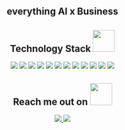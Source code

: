 <h2 align="center"> everything AI x Business <h2>

<p align="center">

</p>

<h2 align="center">Technology Stack <img src="https://github.com/Vincenzo-Milano/Vincenzo-Milano/blob/main/images/laptop.gif" width="50"></h2>

<p align="center">
 <img src="https://img.shields.io/badge/C-00599C?style=flat-square&logo=c&logoColor=white"/>
<img src="https://img.shields.io/badge/-Java-E34A86?style=flat-square&logo=java"/>
<img src="https://img.shields.io/badge/-C++-00599C?style=flat-square&logo=c"/>
<img src="https://img.shields.io/badge/-Python-black?style=flat-square&logo=python"/>
<img src="https://img.shields.io/badge/-Visual Basic-1572B6?style=flat-square&logo=visualbasic"/>
<img src="https://img.shields.io/badge/-HTML5-E34F26?style=flat-square&logo=html5&logoColor=white"/>
<img src="https://img.shields.io/badge/-CSS3-1572B6?style=flat-square&logo=css3"/>
<img src="https://img.shields.io/badge/-JavaScript-black?style=flat-square&logo=javascript"/>
<img src="https://img.shields.io/badge/-React-black?style=flat-square&logo=react"/>
<img src="https://img.shields.io/badge/-OpenGL-black?style=flat-square&logo=OpenGL"/>
<img src="https://img.shields.io/badge/-Git-black?style=flat-square&logo=git"/>
<img src="https://img.shields.io/badge/-GitHub-black?style=flat-square&logo=github"/>
</p>

<h2 align="center">Reach me out on <img src="https://media0.giphy.com/media/jqNPzdTTxQfOgOqpO4/source.gif" width="50"></h2>
<p align="center">
<!-- <img src="https://img.shields.io/badge/-ritik-purple?style=flat-square&logo=instagram&logoColor=white&link=https://www.instagram.com/pinkdogg307/"/> -->
<a href="mailto: joseph.bath@live.com">
 <img src="https://img.shields.io/badge/-Vincenzo Milano-c14438?style=flat-square&logo=Gmail&logoColor=white&link=mailto:vincenzomilano295@gmail.com"/>
</a>
<a href="https://www.linkedin.com/in/josephbath/">
 <img src="https://img.shields.io/badge/-Vincenzo Milano-blue?style=flat-square&logo=Linkedin&logoColor=white&link=https://www.linkedin.com/in/vincenzo-milano/"/>
</a>
</p>
